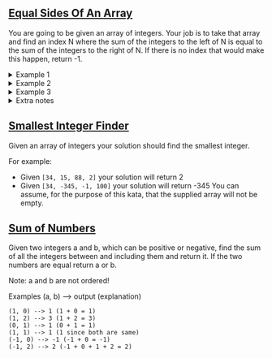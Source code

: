 ## [Equal Sides Of An Array](https://github.com/McChama/java-katas/blob/master/src/com/company/EqualSidesOfAnArray.java)
You are going to be given an array of integers. Your job is to take that array and find an index N where the sum of the integers to the left of N is equal to the sum of the integers to the right of N. If there is no index that would make this happen, return -1.
<details>
  <summary>Example 1</summary>
  Let's say you are given the array {1,2,3,4,3,2,1}:
  Your function will return the index 3, because at the 3rd position of the array, the sum of left side of the index ({1,2,3}) and the sum of the right side of the index ({3,2,1})  both equal 6.
</details>

<details>
  <summary>Example 2</summary>
  You are given the array {1,100,50,-51,1,1}
  Your function will return the index 1, because at the 1st position of the array, the sum of left side of the index ({1}) and the sum of the right side of the index ({50,-51,1,1}) both equal 1.
</details>

<details>
  <summary>Example 3</summary>
  You are given the array {20,10,-80,10,10,15,35}
  At index 0 the left side is {}
  The right side is {10,-80,10,10,15,35}
  They both are equal to 0 when added. (Empty arrays are equal to 0 in this problem)
  Index 0 is the place where the left side and right side are equal.
</details>

<details>
  <summary>Extra notes</summary>  
  <strong>Note:</strong> Please remember that in most programming/scripting languages the index of an array starts at 0.
  
  <strong>Note:</strong> If you are given an array with multiple answers, return the lowest correct index.
  
  <strong>Input:</strong> An integer array of length 0 < arr < 1000. The numbers in the array can be any integer positive or negative.
  
  <strong>Output:</strong> The lowest index N where the side to the left of N is equal to the side to the right of N. If you do not find an index that fits these rules, then you will return -1.
</details>

## [Smallest Integer Finder](https://github.com/McChama/java-katas/blob/master/src/com/company/SmallestIntegerFinder.java)
Given an array of integers your solution should find the smallest integer.

For example:

- Given `[34, 15, 88, 2]` your solution will return 2
- Given `[34, -345, -1, 100]` your solution will return -345
You can assume, for the purpose of this kata, that the supplied array will not be empty.
  
## [Sum of Numbers](https://github.com/McChama/java-katas/blob/master/src/com/company/SumOfNumbers.java)
Given two integers a and b, which can be positive or negative, find the sum of all the integers between and including them and return it. If the two numbers are equal return a or b.

Note: a and b are not ordered!

Examples (a, b) --> output (explanation)
```
(1, 0) --> 1 (1 + 0 = 1)
(1, 2) --> 3 (1 + 2 = 3)
(0, 1) --> 1 (0 + 1 = 1)
(1, 1) --> 1 (1 since both are same)
(-1, 0) --> -1 (-1 + 0 = -1)
(-1, 2) --> 2 (-1 + 0 + 1 + 2 = 2)
```

